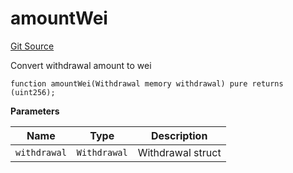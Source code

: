 # amountWei
[Git Source](https://github.com/lidofinance/community-staking-module/blob/86cbb28dad521bfac5576c8a7b405bc33b32f44d/src/CSVerifier.sol)

Convert withdrawal amount to wei


```solidity
function amountWei(Withdrawal memory withdrawal) pure returns (uint256);
```
**Parameters**

|Name|Type|Description|
|----|----|-----------|
|`withdrawal`|`Withdrawal`|Withdrawal struct|



